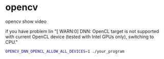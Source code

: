# opencv
opencv show video

if you have problem lin "[ WARN:0] DNN: OpenCL target is not supported with current OpenCL device (tested with Intel GPUs only), switching to CPU."

```bash
OPENCV_DNN_OPENCL_ALLOW_ALL_DEVICES=1 ./your_program
```

